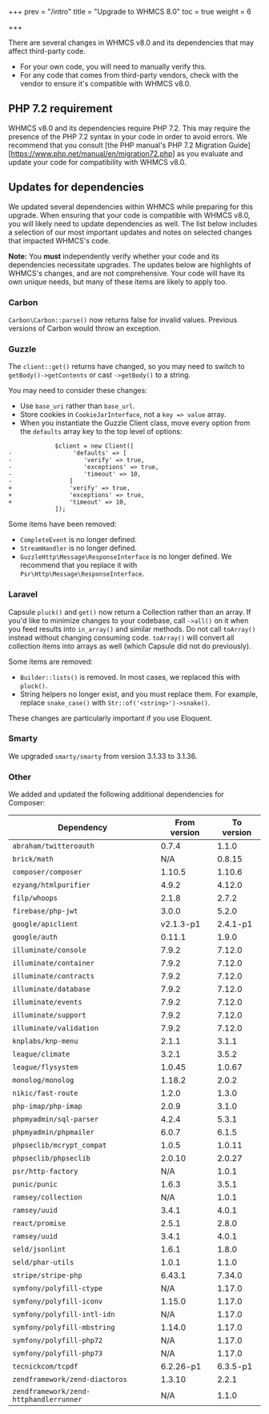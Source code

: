 +++
prev = "/intro"
title = "Upgrade to WHMCS 8.0"
toc = true
weight = 6

+++

There are several changes in WHMCS v8.0 and its dependencies that may affect third-party code.

* For your own code, you will need to manually verify this.
* For any code that comes from third-party vendors, check with the vendor to ensure it's compatible with WHMCS v8.0.

## PHP 7.2 requirement

WHMCS v8.0 and its dependencies require PHP 7.2. This may require the presence of the PHP 7.2 syntax in your code in order to avoid errors. We recommend that you consult [the PHP manual's PHP 7.2 Migration Guide][https://www.php.net/manual/en/migration72.php] as you evaluate and update your code for compatibility with WHMCS v8.0.

## Updates for dependencies

We updated several dependencies within WHMCS while preparing for this upgrade. When ensuring that your code is compatible with WHMCS v8.0, you will likely need to update dependencies as well. The list below includes a selection of our most important updates and notes on selected changes that impacted WHMCS's code.

**Note:** You **must** independently verify whether your code and its dependencies necessitate upgrades. The updates below are highlights of WHMCS's changes, and are not comprehensive. Your code will have its own unique needs, but many of these items are likely to apply too.

### Carbon

`Carbon\Carbon::parse()` now returns false for invalid values. Previous versions of Carbon would throw an exception.

### Guzzle

The `client::get()` returns have changed, so you may need to switch to `getBody()->getContents` or cast `->getBody()` to a string.

You may need to consider these changes:

* Use `base_uri` rather than `base_url`.
* Store cookies in `CookieJarInterface`, not a `key => value` array.
* When you instantiate the Guzzle Client class, move every option from the `defaults` array key to the top level of options:
```
             $client = new Client([
-                 'defaults' => [
-                    'verify' => true,
-                    'exceptions' => true,
-                    'timeout' => 10,
-                ]
+                'verify' => true,
+                'exceptions' => true,
+                'timeout' => 10,
             ]);
```

Some items have been removed:

* `CompleteEvent` is no longer defined.
* `StreamHandler` is no longer defined.
* `GuzzleHttp\Message\ResponseInterface` is no longer defined. We recommend that you replace it with `Psr\Http\Message\ResponseInterface`.

### Laravel

Capsule `pluck()` and `get()` now return a Collection rather than an array. If you'd like to minimize changes to your codebase, call `->all()` on it when you feed results into `in_array()` and similar methods. Do not call `toArray()` instead without changing consuming code. `toArray()` will convert all collection items into arrays as well (which Capsule did not do previously).

Some items are removed:

* `Builder::lists()` is removed. In most cases, we replaced this with `pluck()`.
* String helpers no longer exist, and you must replace them. For example, replace `snake_case()` with `Str::of('<string>')->snake()`.

These changes are particularly important if you use Eloquent.

### Smarty

We upgraded `smarty/smarty` from version 3.1.33 to 3.1.36.

### Other

We added and updated the following additional dependencies for Composer:

| Dependency                    	| From version 	| To version 	|
|-------------------------------	|--------------	|------------	|
| `abraham/twitteroauth`         	| 0.7.4        	| 1.1.0     	|
| `brick/math`                   	| N/A         	| 0.8.15     	|
| `composer/composer`           	| 1.10.5       	| 1.10.6     	|
| `ezyang/htmlpurifier`         	| 4.9.2        	| 4.12.0     	|
| `filp/whoops`                  	| 2.1.8        	| 2.7.2     	|
| `firebase/php-jwt`            	| 3.0.0        	| 5.2.0     	|
| `google/apiclient`            	| v2.1.3-p1     | 2.4.1-p1   	|
| `google/auth`                 	| 0.11.1       	| 1.9.0     	|
| `illuminate/console`          	| 7.9.2        	| 7.12.0     	|
| `illuminate/container`         	| 7.9.2        	| 7.12.0     	|
| `illuminate/contracts`         	| 7.9.2        	| 7.12.0     	|
| `illuminate/database`         	| 7.9.2        	| 7.12.0     	|
| `illuminate/events`           	| 7.9.2        	| 7.12.0     	|
| `illuminate/support`          	| 7.9.2        	| 7.12.0     	|
| `illuminate/validation`        	| 7.9.2        	| 7.12.0     	|
| `knplabs/knp-menu`            	| 2.1.1        	| 3.1.1     	|
| `league/climate`              	| 3.2.1        	| 3.5.2     	|
| `league/flysystem`            	| 1.0.45       	| 1.0.67     	|
| `monolog/monolog`             	| 1.18.2       	| 2.0.2     	|
| `nikic/fast-route`            	| 1.2.0        	| 1.3.0     	|
| `php-imap/php-imap`           	| 2.0.9        	| 3.1.0     	|
| `phpmyadmin/sql-parser`        	| 4.2.4        	| 5.3.1     	|
| `phpmyadmin/phpmailer`         	| 6.0.7        	| 6.1.5     	|
| `phpseclib/mcrypt_compat`      	| 1.0.5        	| 1.0.11     	|
| `phpseclib/phpseclib`         	| 2.0.10       	| 2.0.27     	|
| `psr/http-factory`            	| N/A         	| 1.0.1     	|
| `punic/punic`                  	| 1.6.3        	| 3.5.1     	|
| `ramsey/collection`           	| N/A         	| 1.0.1     	|
| `ramsey/uuid`                 	| 3.4.1        	| 4.0.1     	|
| `react/promise`               	| 2.5.1        	| 2.8.0     	|
| `ramsey/uuid`                 	| 3.4.1        	| 4.0.1     	|
| `seld/jsonlint`               	| 1.6.1        	| 1.8.0     	|
| `seld/phar-utils`             	| 1.0.1        	| 1.1.0     	|
| `stripe/stripe-php`           	| 6.43.1       	| 7.34.0     	|
| `symfony/polyfill-ctype`       	| N/A         	| 1.17.0     	|
| `symfony/polyfill-iconv`       	| 1.15.0       	| 1.17.0     	|		
| `symfony/polyfill-intl-idn`    	| N/A         	| 1.17.0     	|		
| `symfony/polyfill-mbstring`    	| 1.14.0       	| 1.17.0     	|		
| `symfony/polyfill-php72`       	| N/A         	| 1.17.0     	|		
| `symfony/polyfill-php73`       	| N/A         	| 1.17.0     	|		
| `tecnickcom/tcpdf`            	| 6.2.26-p1    	| 6.3.5-p1   	|		
| `zendframework/zend-diactoros` 	| 1.3.10       	| 2.2.1     	|		
| `zendframework/zend-httphandlerrunner` | N/A    | 1.1.0       |
